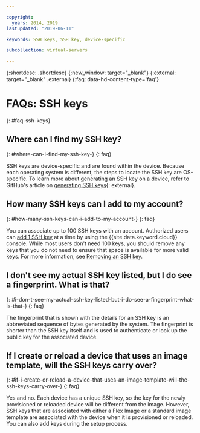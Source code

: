 ```yaml
---

copyright:
  years: 2014, 2019
lastupdated: "2019-06-11"

keywords: SSH keys, SSH key, device-specific

subcollection: virtual-servers

---
```


{:shortdesc: .shortdesc}
{:new_window: target="_blank"}
{:external: target="_blank" .external}
{:faq: data-hd-content-type='faq'}

# FAQs: SSH keys
{: #faq-ssh-keys}

## Where can I find my SSH key?
{: #where-can-i-find-my-ssh-key-}
{: faq}

SSH keys are device-specific and are found within the device. Because each operating system is different, the steps to locate the SSH key are OS-specific. To learn more about generating an SSH key on a device, refer to GitHub's article on [generating SSH keys](https://help.github.com/articles/generating-ssh-keys#platform-windows){: external}.

## How many SSH keys can I add to my account?
{: #how-many-ssh-keys-can-i-add-to-my-account-}
{: faq}

You can associate up to 100 SSH keys with an account. Authorized users can [add 1 SSH key](/docs/ssh-keys?topic=ssh-keys-adding-an-ssh-key#adding-an-ssh-key) at a time by using the {{site.data.keyword.cloud}} console. While most users don't need 100 keys, you should remove any keys that you do not need to ensure that space is available for more valid keys. For more information, see [Removing an SSH key](/docs/ssh-keys?topic=ssh-keys-removing-an-ssh-key#removing-an-ssh-key).

## I don't see my actual SSH key listed, but I do see a fingerprint. What is that?
{: #i-don-t-see-my-actual-ssh-key-listed-but-i-do-see-a-fingerprint-what-is-that-}
{: faq}

The fingerprint that is shown with the details for an SSH key is an abbreviated sequence of bytes generated by the system. The fingerprint is shorter than the SSH key itself and is used to authenticate or look up the public key for the associated device.

## If I create or reload a device that uses an image template, will the SSH keys carry over?
{: #if-i-create-or-reload-a-device-that-uses-an-image-template-will-the-ssh-keys-carry-over-}
{: faq}

Yes and no. Each device has a unique SSH key, so the key for the newly provisioned or reloaded device will be different from the image.  However, SSH keys that are associated with either a Flex Image or a standard image template are associated with the device when it is provisioned or reloaded. You can also add keys during the setup process.
